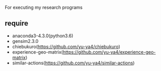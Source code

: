 For executing my research programs

## require

- anaconda3-4.3.0(python3.6)
- gensim2.3.0
- chiebukuro(https://github.com/yu-ya4/chiebukuro)
- experience-geo-matrix(https://github.com/yu-ya4/experience-geo-matrix)
- similar-actions(https://github.com/yu-ya4/similar-actions)
